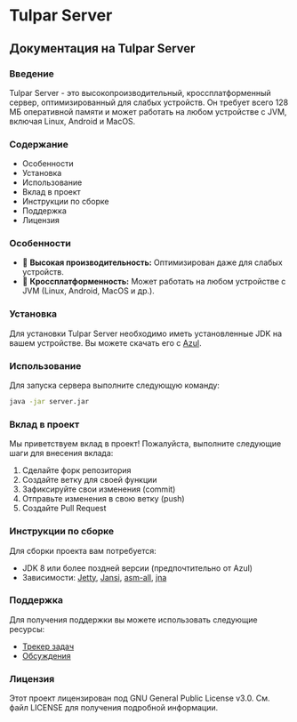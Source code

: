 # Tulpar Server

## Документация на Tulpar Server

### Введение

Tulpar Server - это высокопроизводительный, кроссплатформенный сервер, оптимизированный для слабых устройств. Он требует всего 128 МБ оперативной памяти и может работать на любом устройстве с JVM, включая Linux, Android и MacOS.

### Содержание

* Особенности
* Установка
* Использование
* Вклад в проект
* Инструкции по сборке
* Поддержка
* Лицензия

### Особенности

* 🚀 **Высокая производительность:** Оптимизирован даже для слабых устройств.
* 🔄 **Кроссплатформенность:** Может работать на любом устройстве с JVM (Linux, Android, MacOS и др.).

### Установка

Для установки Tulpar Server необходимо иметь установленные JDK на вашем устройстве. Вы можете скачать его с [Azul](https://www.azul.com/downloads/?version=java-8-lts\&architecture=x86-64-bit\&package=jdk-fx#zulu).

### Использование

Для запуска сервера выполните следующую команду:

```bash
java -jar server.jar
```

### Вклад в проект

Мы приветствуем вклад в проект! Пожалуйста, выполните следующие шаги для внесения вклада:

1. Сделайте форк репозитория
2. Создайте ветку для своей функции
3. Зафиксируйте свои изменения (commit)
4. Отправьте изменения в свою ветку (push)
5. Создайте Pull Request

### Инструкции по сборке

Для сборки проекта вам потребуется:

* JDK 8 или более поздней версии (предпочтительно от Azul)
* Зависимости: [Jetty](https://github.com/jetty/jetty.project), [Jansi](https://github.com/fusesource/jansi), [asm-all](https://github.com/stephengold/asm), [jna](https://github.com/java-native-access/jna)

### Поддержка

Для получения поддержки вы можете использовать следующие ресурсы:

* [Трекер задач](https://github.com/nuros-linux/tulpar-server/issues)
* [Обсуждения](https://github.com/nuros-linux/tulpar-server/discussions)

### Лицензия

Этот проект лицензирован под GNU General Public License v3.0. См. файл LICENSE для получения подробной информации.
